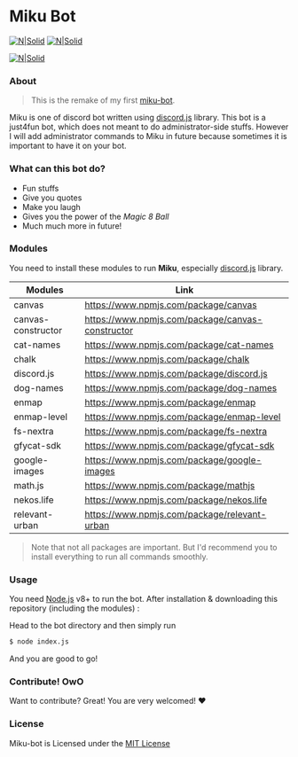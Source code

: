 # Miku Bot
[![N|Solid](https://img.shields.io/npm/v/discord.js.svg?maxAge=3600)](https://nodejs.org/en//)
[![N|Solid](https://img.shields.io/npm/dt/discord.js.svg?maxAge=3600)](https://discord.js.org)

[![N|Solid](https://nodei.co/npm/discord.js.png?downloads=true&stars=true)](https://www.npmjs.org/package/discord.js)

### About
> This is the remake of my first [miku-bot](https://github.com/shidoitsuka/miku-bot).

Miku is one of discord bot written using [discord.js](https://www.discord.js.org) library.
This bot is a just4fun bot, which does not meant to do administrator-side stuffs. However I will add administrator commands to Miku in future because sometimes it is important to have it on your bot.

### What can this bot do?
- Fun stuffs
- Give you quotes
- Make you laugh
- Gives you the power of the *Magic 8 Ball*
- Much much more in future!

### Modules
You need to install these modules to run **Miku**, especially [discord.js](https://www.npmjs.com/package/discord.js) library.

| Modules | Link |
| ------ | ------ |
| canvas | https://www.npmjs.com/package/canvas |
| canvas-constructor | https://www.npmjs.com/package/canvas-constructor |
| cat-names | https://www.npmjs.com/package/cat-names |
| chalk | https://www.npmjs.com/package/chalk |
| discord.js | https://www.npmjs.com/package/discord.js |
| dog-names | https://www.npmjs.com/package/dog-names |
| enmap | https://www.npmjs.com/package/enmap |
| enmap-level | https://www.npmjs.com/package/enmap-level |
| fs-nextra | https://www.npmjs.com/package/fs-nextra |
| gfycat-sdk | https://www.npmjs.com/package/gfycat-sdk |
| google-images | https://www.npmjs.com/package/google-images |
| math.js | https://www.npmjs.com/package/mathjs |
| nekos.life | https://www.npmjs.com/package/nekos.life |
| relevant-urban | https://www.npmjs.com/package/relevant-urban |

>Note that not all packages are important. But I'd recommend you to install everything to run all commands smoothly.

### Usage

You need [Node.js](https://nodejs.org/) v8+ to run the bot.
After installation & downloading this repository (including the modules) :

Head to the bot directory and then simply run
```sh
$ node index.js
```
And you are good to go!
### Contribute! OwO
Want to contribute? Great! You are very welcomed! ❤
### License
Miku-bot is Licensed under the [MIT License](https://github.com/shidoitsuka/another-miku-bot/blob/master/LICENSE)
